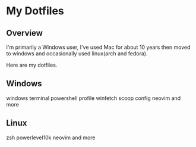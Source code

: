# My Dotfiles

## Overview

I'm primarily a Windows user, I've used Mac for about 10 years then moved to windows and occasionally used linux(arch and fedora). 

Here are my dotfiles.

## Windows

windows terminal
powershell profile
winfetch
scoop config
neovim
and more


## Linux

zsh
powerlevel10k
neovim
and more

